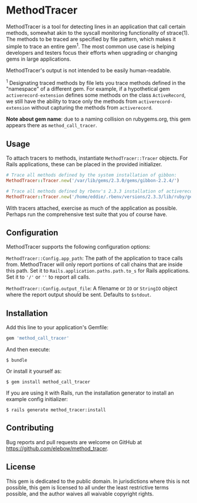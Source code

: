 # MethodTracer

MethodTracer is a tool for detecting lines in an application that call certain methods, somewhat akin to the syscall monitoring functionality of strace(1). The methods to be traced are specified by file pattern, which makes it simple to trace an entire gem<sup>1</sup>. The most common use case is helping developers and testers focus their efforts when upgrading or changing gems in large applications.

MethodTracer's output is not intended to be easily human-readable.

<sup>1</sup> Designating traced methods by file lets you trace methods defined in the "namespace" of a different gem. For example, if a hypothetical gem `activerecord-extension` defines some methods on the class `ActiveRecord`, we still have the ability to trace only the methods from `activerecord-extension` without capturing the methods from `activerecord`.

**Note about gem name**: due to a naming collision on rubygems.org, this gem appears there as `method_call_tracer`.

## Usage

To attach tracers to methods, instantiate `MethodTracer::Tracer` objects. For Rails applications, these can be placed in the provided initializer.

```ruby
# Trace all methods defined by the system installation of gibbon:
MethodTracer::Tracer.new('/var/lib/gems/2.3.0/gems/gibbon-2.2.4/')

# Trace all methods defined by rbenv's 2.3.3 installation of activerecord:
MethodTracer::Tracer.new('/home/eddie/.rbenv/versions/2.3.3/lib/ruby/gems/2.3.0/gems/activerecord-5.0.7/')
```

With tracers attached, exercise as much of the application as possible. Perhaps run the comprehensive test suite that you of course have.

## Configuration

MethodTracer supports the following configuration options:

`MethodTracer::Config.app_path`: The path of the application to trace calls from. MethodTracer will only report portions of call chains that are inside this path. Set it to `Rails.application.paths.path.to_s` for Rails applications. Set it to `'/'` or `''` to report all calls.

`MethodTracer::Config.output_file`: A filename or `IO` or `StringIO` object where the report output should be sent. Defaults to `$stdout`.

## Installation

Add this line to your application's Gemfile:

```ruby
gem 'method_call_tracer'
```

And then execute:

    $ bundle

Or install it yourself as:

    $ gem install method_call_tracer

If you are using it with Rails, run the installation generator to install an example config initializer:

    $ rails generate method_tracer:install

## Contributing

Bug reports and pull requests are welcome on GitHub at https://github.com/elebow/method_tracer.

## License
This gem is dedicated to the public domain. In jurisdictions where this is not possible, this gem is licensed to all under the least restrictive terms possible, and the author waives all waivable copyright rights.
